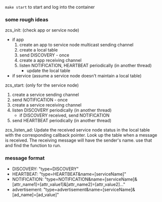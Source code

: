 `make start` to start and log into the container

### some rough ideas

zcs_init: (check app or service node)
- if app
  1. create an app to service node multicast sending channel
  2. create a local table 
  3. send DISCOVERY - once
  4. create a app receiving channel
  5. listen NOTIFICATION, HEARTBEAT periodically (in another thread)
      - update the local table
- if service (assume a service node doesn't maintain a local table)
  

zcs_start: (only for the service node)
1. create a service sending channel
2. send NOTIFICATION - once
3. create a service receiving channel
4. listen DISCOVERY periodically (in another thread)
   - if DISCOVERY received, send NOTIFICATION 
5. send HEARTBEAT periodically (in another thread)

zcs_listen_ad:
  Update the received service node status in the local table with the corresponding callback pointer.
  Look up the table when a message is received. The receiving message will have the sender's name. use that and find the function to run. 


### message format
- DISCOVERY: "type=DISCOVERY"
- HEARTBEAT: "type=HEARTBEAT&name=[serviceName]"
- NOTIFICATION: "type=NOTIFICATION&name=[serviceName]&[attr_name1]=[attr_value1]&[attr_name2]=[attr_value2]..."
- advertisement: "type=advertisement&name=[serviceName]&[ad_name]=[ad_value]"